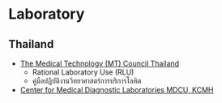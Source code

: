 # Laboratory

## Thailand
* [The Medical Technology (MT) Council Thailand](https://mtcouncil.org/download-category/%e0%b8%84%e0%b8%b9%e0%b9%88%e0%b8%a1%e0%b8%b7%e0%b8%ad%e0%b8%ab%e0%b9%89%e0%b8%ad%e0%b8%87%e0%b8%9b%e0%b8%8f%e0%b8%b4%e0%b8%9a%e0%b8%b1%e0%b8%95%e0%b8%b4%e0%b8%81%e0%b8%b2%e0%b8%a3%e0%b9%81%e0%b8%a5/)
    * Rational Laboratory Use (RLU)
    * คู่มือปฏิบัติงานวิทยาศาสตร์การบริการโลหิต
* [Center for Medical Diagnostic Laboratories MDCU, KCMH](https://cmdl.md.chula.ac.th/)
